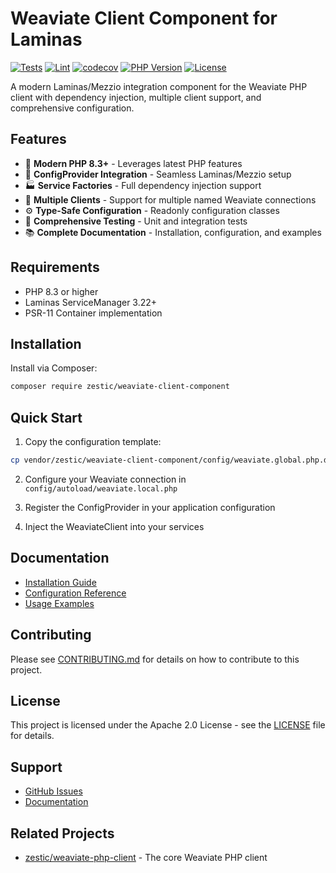 # Weaviate Client Component for Laminas

[![Tests](https://github.com/zestic/weaviate-client-component/actions/workflows/tests.yml/badge.svg)](https://github.com/zestic/weaviate-client-component/actions/workflows/tests.yml)
[![Lint](https://github.com/zestic/weaviate-client-component/actions/workflows/lint.yml/badge.svg)](https://github.com/zestic/weaviate-client-component/actions/workflows/lint.yml)
[![codecov](https://codecov.io/gh/zestic/weaviate-client-component/graph/badge.svg)](https://codecov.io/gh/zestic/weaviate-client-component)
[![PHP Version](https://img.shields.io/badge/php-%3E%3D8.3-blue.svg)](https://php.net/)
[![License](https://img.shields.io/badge/license-Apache%202.0-blue.svg)](LICENSE)

A modern Laminas/Mezzio integration component for the Weaviate PHP client with dependency injection, multiple client support, and comprehensive configuration.

## Features

- 🚀 **Modern PHP 8.3+** - Leverages latest PHP features
- 🔧 **ConfigProvider Integration** - Seamless Laminas/Mezzio setup
- 🏭 **Service Factories** - Full dependency injection support
- 🔀 **Multiple Clients** - Support for multiple named Weaviate connections
- ⚙️ **Type-Safe Configuration** - Readonly configuration classes
- 🧪 **Comprehensive Testing** - Unit and integration tests
- 📚 **Complete Documentation** - Installation, configuration, and examples

## Requirements

- PHP 8.3 or higher
- Laminas ServiceManager 3.22+
- PSR-11 Container implementation

## Installation

Install via Composer:

```bash
composer require zestic/weaviate-client-component
```

## Quick Start

1. Copy the configuration template:
```bash
cp vendor/zestic/weaviate-client-component/config/weaviate.global.php.dist config/autoload/weaviate.local.php
```

2. Configure your Weaviate connection in `config/autoload/weaviate.local.php`

3. Register the ConfigProvider in your application configuration

4. Inject the WeaviateClient into your services

## Documentation

- [Installation Guide](docs/INSTALLATION.md)
- [Configuration Reference](docs/CONFIGURATION.md)
- [Usage Examples](docs/EXAMPLES.md)

## Contributing

Please see [CONTRIBUTING.md](CONTRIBUTING.md) for details on how to contribute to this project.

## License

This project is licensed under the Apache 2.0 License - see the [LICENSE](LICENSE) file for details.

## Support

- [GitHub Issues](https://github.com/zestic/weaviate-client-component/issues)
- [Documentation](docs/)

## Related Projects

- [zestic/weaviate-php-client](https://github.com/zestic/weaviate-php-client) - The core Weaviate PHP client
